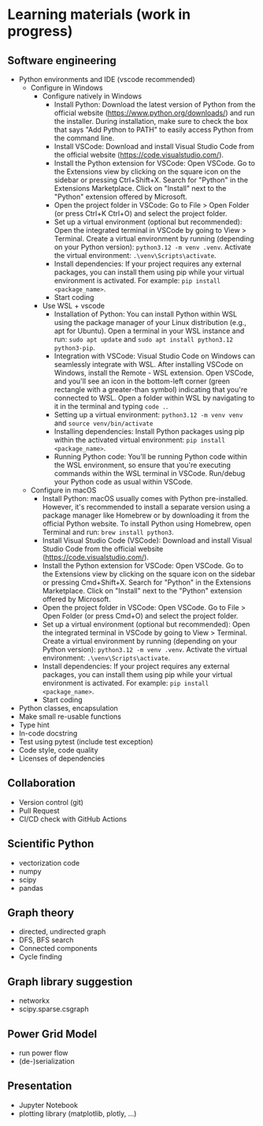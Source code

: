 # Learning materials (work in progress)

## Software engineering

* Python environments and IDE (vscode recommended)
  * Configure in Windows
    * Configure natively in Windows
      * Install Python: Download the latest version of Python from the official website (https://www.python.org/downloads/) and run the installer. During installation, make sure to check the box that says "Add Python to PATH" to easily access Python from the command line.
      * Install VSCode: Download and install Visual Studio Code from the official website (https://code.visualstudio.com/).
      * Install the Python extension for VSCode: Open VSCode. Go to the Extensions view by clicking on the square icon on the sidebar or pressing Ctrl+Shift+X. Search for "Python" in the Extensions Marketplace. Click on "Install" next to the "Python" extension offered by Microsoft.
      * Open the project folder in VSCode: Go to File > Open Folder (or press Ctrl+K Ctrl+O) and select the project folder.
      * Set up a virtual environment (optional but recommended): Open the integrated terminal in VSCode by going to View > Terminal. Create a virtual environment by running (depending on your Python version): `python3.12 -m venv .venv`. Activate the virtual environment: `.\venv\Scripts\activate`. 
      * Install dependencies: If your project requires any external packages, you can install them using pip while your virtual environment is activated. For example: `pip install <package_name>`.
      * Start coding
    * Use WSL + vscode
      * Installation of Python: You can install Python within WSL using the package manager of your Linux distribution (e.g., apt for Ubuntu). Open a terminal in your WSL instance and run: `sudo apt update` and
      `sudo apt install python3.12 python3-pip`.
      * Integration with VSCode: Visual Studio Code on Windows can seamlessly integrate with WSL. After installing VSCode on Windows, install the Remote - WSL extension. Open VSCode, and you'll see an icon in the bottom-left corner (green rectangle with a greater-than symbol) indicating that you're connected to WSL. Open a folder within WSL by navigating to it in the terminal and typing `code .`.
      * Setting up a virtual environment: `python3.12 -m venv venv` and `source venv/bin/activate`
      * Installing dependencies: Install Python packages using pip within the activated virtual environment: `pip install <package_name>`.
      * Running Python code: You'll be running Python code within the WSL environment, so ensure that you're executing commands within the WSL terminal in VSCode. Run/debug your Python code as usual within VSCode.
  * Configure in macOS
    * Install Python: macOS usually comes with Python pre-installed. However, it's recommended to install a separate version using a package manager like Homebrew or by downloading it from the official Python website. To install Python using Homebrew, open Terminal and run: `brew install python3`. 
    * Install Visual Studio Code (VSCode): Download and install Visual Studio Code from the official website (https://code.visualstudio.com/).
    * Install the Python extension for VSCode: Open VSCode. Go to the Extensions view by clicking on the square icon on the sidebar or pressing Cmd+Shift+X. Search for "Python" in the Extensions Marketplace. Click on "Install" next to the "Python" extension offered by Microsoft.
    * Open the project folder in VSCode: Open VSCode. Go to File > Open Folder (or press Cmd+O) and select the project folder.
    * Set up a virtual environment (optional but recommended): Open the integrated terminal in VSCode by going to View > Terminal. Create a virtual environment by running (depending on your Python version): `python3.12 -m venv .venv`. Activate the virtual environment: `.\venv\Scripts\activate`. 
    * Install dependencies: If your project requires any external packages, you can install them using pip while your virtual environment is activated. For example: `pip install <package_name>`.
    * Start coding
* Python classes, encapsulation
* Make small re-usable functions
* Type hint
* In-code docstring
* Test using pytest (include test exception)
* Code style, code quality
* Licenses of dependencies

## Collaboration

* Version control (git)
* Pull Request
* CI/CD check with GitHub Actions

## Scientific Python

* vectorization code
* numpy
* scipy
* pandas

## Graph theory

* directed, undirected graph
* DFS, BFS search
* Connected components
* Cycle finding

## Graph library suggestion

* networkx
* scipy.sparse.csgraph

## Power Grid Model

* run power flow
* (de-)serialization

## Presentation

* Jupyter Notebook
* plotting library (matplotlib, plotly, ...)
